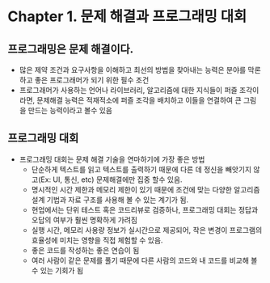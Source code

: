# Chapter 1. 문제 해결과 프로그래밍 대회

## 프로그래밍은 문제 해결이다.

- 많은 제약 조건과 요구사항을 이해하고 최선의 방법을 찾아내는 능력은 분야를 막론하고 좋은 프로그래머가 되기 위한 필수 조건
- 프로그래머가 사용하는 언어나 라이브러리, 알고리즘에 대한 지식들이 퍼즐 조각이라면, 문제해결 능력은 적재적소에 퍼즐 조각을 배치하고 이들을 연결하여 큰 그림을 만드는 능력이라고 볼수 있음

## 프로그래밍 대회

- 프로그래밍 대회는 문제 해결 기술을 연마하기에 가장 좋은 방법
    - 단순하게 텍스트를 읽고 텍스트를 출력하기 때문에 다른 데 정신을 빼앗기지 않고(Ex: UI, 통신, etc) 문제해결에만 집중 할수 있음.
    - 명시적인 시간 제한과 메모리 제한이 있기 때문에 조건에 맞는 다양한 알고리즘 설계 기법과 자료 구조를 사용해 볼 수 있는 계기가 됨.
    - 현업에서는 단위 테스트 혹은 코드리뷰로 검증하나, 프로그래밍 대회는 정답과 오답의 여부가 훨씬 명확하게 가려짐
    - 실행 시간, 메모리 사용량 정보가 실시간으로 제공되어, 작은 변경이 프로그램의 효율성에 미치는 영향을 직접 체험할 수 있음.
    - 좋은 코드를 작성하는 좋은 연습이 됨
    - 여러 사람이 같은 문제를 풀기 때문에 다른 사람의 코드와 내 코드를 비교해 볼 수 있는 기회가 됨
